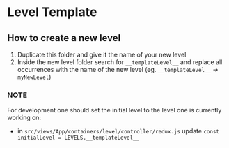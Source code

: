 # Level Template

## How to create a new level

1) Duplicate this folder and give it the name of your new level
2) Inside the new level folder search for `__templateLevel__` and replace all occurrences with the name of the new level (eg. `__templateLevel__` -> `myNewLevel`)

### NOTE

For development one should set the initial level to the level one is currently working on:

* in `src/views/App/containers/level/controller/redux.js` update `const initialLevel = LEVELS.__templateLevel__`
